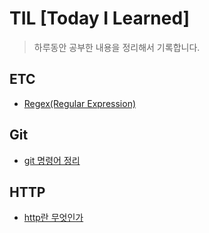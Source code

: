 # TIL [Today I Learned]

> 하루동안 공부한 내용을 정리해서 기록합니다.

## ETC
+ [Regex(Regular Expression)](./ETC/Regex.md)

## Git

+ [git 명령어 정리](./Git/git_commands.md)


## HTTP

+ [http란 무엇인가](./HTTP/HTTP.md)





<!-- 제어,비제어 컴포넌트 -->
